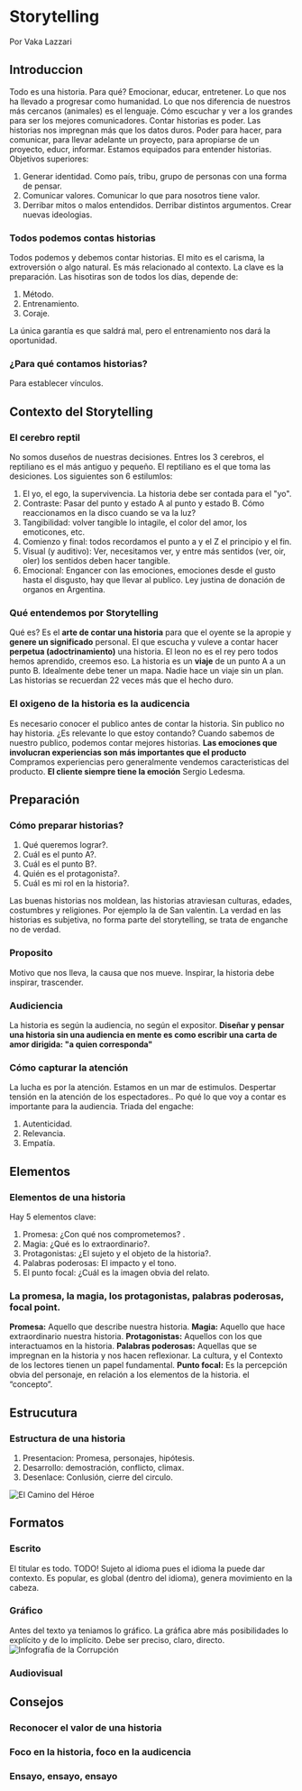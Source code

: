 # Storytelling

Por Vaka Lazzari

## Introduccion
Todo es una historia. Para qué? Emocionar, educar, entretener. Lo que nos ha llevado a progresar como humanidad. 
Lo que nos diferencia de nuestros más cercanos (animales) es el lenguaje. Cómo escuchar y ver a los grandes para ser los mejores comunicadores. 
Contar historias es poder. Las historias nos impregnan más que los datos duros. Poder para hacer, para comunicar, para llevar adelante un proyecto, para apropiarse de un proyecto, educr, informar. Estamos equipados para entender historias. 
Objetivos superiores: 
1. Generar identidad.
  Como país, tribu, grupo de personas con una forma de pensar. 
2. Comunicar valores.
  Comunicar lo que para nosotros tiene valor. 
3. Derribar mitos o malos entendidos. 
  Derribar distintos argumentos. Crear nuevas ideologias. 

### Todos podemos contas historias
Todos podemos y debemos contar historias. El mito es el carisma, la extroversión o algo natural. Es más relacionado al contexto. La clave es la preparación. 
Las hisotiras son de todos los días, depende de: 
1. Método.
2. Entrenamiento.
3. Coraje.

La única garantía es que saldrá mal, pero el entrenamiento nos dará la oportunidad.

### ¿Para qué contamos historias?
Para establecer vínculos. 

## Contexto del Storytelling
### El cerebro reptil
No somos duseños de nuestras decisiones. Entres los 3 cerebros, el reptiliano es el más antiguo y pequeño. El reptiliano es el que toma las desiciones. 
Los siguientes son 6 estilumlos: 
1. El yo, el ego, la supervivencia. La historia debe ser contada para el "yo".
2. Contraste: Pasar del punto y estado A al punto y estado B. Cómo reaccionamos en la disco cuando se va la luz?
3. Tangibilidad: volver tangible lo intagile, el color del amor, los emoticones, etc. 
4. Comienzo y final: todos recordamos el punto a y el Z el principio y el fin. 
5. Visual (y auditivo): Ver, necesitamos ver, y entre más sentidos (ver, oir, oler) los sentidos deben hacer tangible. 
6. Emocional: Engancer con las emociones, emociones desde el gusto hasta el disgusto, hay que llevar al publico. Ley justina de donación de organos en Argentina. 

### Qué entendemos por Storytelling
Qué es? Es el **arte de contar una historia** para que el oyente se la apropie y **genere un significado** personal. 
El que escucha y vuleve a contar hacer **perpetua (adoctrinamiento)** una historia. El leon no es el rey pero todos hemos aprendido, creemos eso.
La historia es un **viaje** de un punto A a un punto B. Idealmente debe tener un mapa. Nadie hace un viaje sin un plan. Las historias se recuerdan 22 veces más que el hecho duro. 

### El oxigeno de la historia es la audicencia
Es necesario conocer el publico antes de contar la historia. Sin publico no hay historia. ¿Es relevante lo que estoy contando? Cuando sabemos de nuestro publico, podemos contar mejores historias. 
**Las emociones que involucran experiencias son más importantes que el producto** Compramos experiencias pero generalmente vendemos caracteristicas del producto. **El cliente siempre tiene la emoción** Sergio Ledesma. 

## Preparación
### Cómo preparar historias?
1. Qué queremos lograr?. 
2. Cuál es el punto A?.
3. Cuál es el punto B?.
4. Quién es el protagonista?.
5. Cuál es mi rol en la historia?. 

Las buenas historias nos moldean, las historias atraviesan culturas, edades, costumbres y religiones. 
Por ejemplo la de San valentin. 
La verdad en las historias es subjetiva, no forma parte del storytelling, se trata de enganche no de verdad. 

### Proposito
Motivo que nos lleva, la causa que nos mueve. Inspirar, la historia debe inspirar, trascender. 
### Audiciencia
La historia es según la audiencia, no según el expositor. 
**Diseñar y pensar una historia sin una audiencia en mente es como escribir una carta de amor dirigida: "a quien corresponda"**
### Cómo capturar la atención
La lucha es por la atención. Estamos en un mar de estimulos. 
Despertar tensión en la atención de los espectadores.. Po qué lo que voy a contar es importante para la audiencia. 
Triada del engache: 
1. Autenticidad.
2. Relevancia.
3. Empatía. 

## Elementos
### Elementos de una historia
Hay 5 elementos clave: 
1. Promesa: ¿Con qué nos comprometemos? .
2. Magia: ¿Qué es lo extraordinario?.
3. Protagonistas: ¿El sujeto y el objeto de la historia?.
4. Palabras poderosas: El impacto y el tono.
5. El punto focal: ¿Cuál es la imagen obvia del relato. 
### La promesa, la magia, los protagonistas, palabras poderosas, focal point.
**Promesa:** Aquello que describe nuestra historia.
**Magia:** Aquello que hace extraordinario nuestra historia.
**Protagonistas:** Aquellos con los que interactuamos en la historia.
**Palabras poderosas:** Aquellas que se impregnan en la historia y nos hacen reflexionar. La cultura, y el Contexto de los lectores tienen un papel fundamental.
**Punto focal:** Es la percepción obvia del personaje, en relación a los elementos de la historia. el “concepto”.

## Estrucutura
### Estructura de una historia
1. Presentacion: Promesa, personajes, hipótesis.
2. Desarrollo: demostración, conflicto, climax.
3. Desenlace: Conlusión, cierre del circulo. 

![El Camino del Héroe](https://www.javilayunta.com/wp-content/uploads/2019/02/Sin-t%C3%ADtulo-610x740.jpg)
## Formatos
### Escrito 
El titular es todo. TODO! Sujeto al idioma pues el idioma la puede dar contexto. Es popular, es global (dentro del idioma), genera movimiento en la cabeza. 
### Gráfico
Antes del texto ya teniamos lo gráfico. 
La gráfica abre más posibilidades lo explícito y de lo implícito. Debe ser preciso, claro, directo. 
![Infografía de la Corrupción](https://www.infobae.com/america/mundo/2018/08/18/el-peso-de-la-corrupcion-12-infografias-de-los-presidentes-que-mas-dinero-robaron/)
### Audiovisual

## Consejos
### Reconocer el valor de una historia

### Foco en la historia, foco en la audicencia

### Ensayo, ensayo, ensayo
